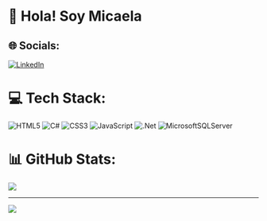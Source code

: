 # 👋 Hola! Soy Micaela


## 🌐 Socials:
[![LinkedIn](https://img.shields.io/badge/LinkedIn-%230077B5.svg?logo=linkedin&logoColor=white)](https://www.linkedin.com/in/micaela-gisela-baz%C3%A1n-74250b1b2/) 

# 💻 Tech Stack:
![HTML5](https://img.shields.io/badge/html5-%23E34F26.svg?style=for-the-badge&logo=html5&logoColor=white) ![C#](https://img.shields.io/badge/c%23-%23239120.svg?style=for-the-badge&logo=c-sharp&logoColor=white) ![CSS3](https://img.shields.io/badge/css3-%231572B6.svg?style=for-the-badge&logo=css3&logoColor=white) ![JavaScript](https://img.shields.io/badge/javascript-%23323330.svg?style=for-the-badge&logo=javascript&logoColor=%23F7DF1E) ![.Net](https://img.shields.io/badge/.NET-5C2D91?style=for-the-badge&logo=.net&logoColor=white) ![MicrosoftSQLServer](https://img.shields.io/badge/Microsoft%20SQL%20Sever-CC2927?style=for-the-badge&logo=microsoft%20sql%20server&logoColor=white)
# 📊 GitHub Stats:

![](https://github-readme-stats.vercel.app/api/top-langs/?username=MicaBazan&theme=dark&hide_border=false&include_all_commits=true&count_private=true&layout=compact)

---
[![](https://visitcount.itsvg.in/api?id=MicaBazan&icon=0&color=2)](https://visitcount.itsvg.in)

<!-- Proudly created with GPRM ( https://gprm.itsvg.in ) -->
